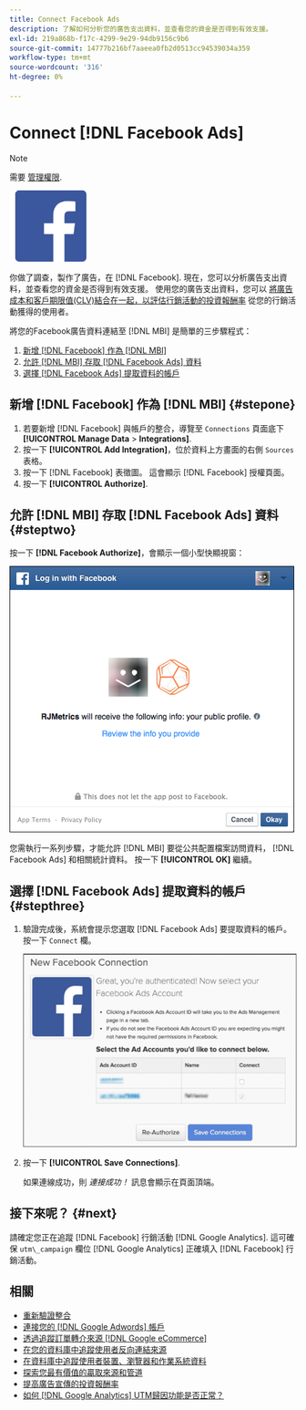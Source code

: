 ```yaml
---
title: Connect Facebook Ads
description: 了解如何分析您的廣告支出資料，並查看您的資金是否得到有效支援。
exl-id: 219a868b-f17c-4299-9e29-94db9156c9b6
source-git-commit: 14777b216bf7aaeea0fb2d0513cc94539034a359
workflow-type: tm+mt
source-wordcount: '316'
ht-degree: 0%

---
```


# Connect [!DNL Facebook Ads]

>[!NOTE]
>
>需要 [管理權限](../../../administrator/user-management/user-management.md).

![](../../../assets/Facebook_Logo.png)

你做了調查，製作了廣告，在 [!DNL Facebook]. 現在，您可以分析廣告支出資料，並查看您的資金是否得到有效支援。 使用您的廣告支出資料，您可以 [將廣告成本和客戶期限值(CLV)結合在一起，以評估行銷活動的投資報酬率](../../../data-analyst/analysis/roi-ad-camp.md) 從您的行銷活動獲得的使用者。

將您的Facebook廣告資料連結至 [!DNL MBI] 是簡單的三步驟程式：

1. [新增 [!DNL Facebook] 作為 [!DNL MBI]](#stepone)
1. [允許 [!DNL MBI] 存取 [!DNL Facebook Ads] 資料](#steptwo)
1. [選擇 [!DNL Facebook Ads] 提取資料的帳戶](#stepthree)

## 新增 [!DNL Facebook] 作為 [!DNL MBI] {#stepone}

1. 若要新增 [!DNL Facebook] 與帳戶的整合，導覽至 `Connections` 頁面底下 **[!UICONTROL Manage Data** > **Integrations]**.
1. 按一下 **[!UICONTROL Add Integration]**，位於資料上方畫面的右側 `Sources` 表格。
1. 按一下 [!DNL Facebook] 表徵圖。 這會顯示 [!DNL Facebook] 授權頁面。
1. 按一下 **[!UICONTROL Authorize]**.

## 允許 [!DNL MBI] 存取 [!DNL Facebook Ads] 資料 {#steptwo}

按一下 **[!DNL Facebook Authorize]**，會顯示一個小型快顯視窗：

![](../../../assets/Facebook_Access_Popup.png)

您需執行一系列步驟，才能允許 [!DNL MBI] 要從公共配置檔案訪問資料， [!DNL Facebook Ads] 和相關統計資料。 按一下 **[!UICONTROL OK]** 繼續。

## 選擇 [!DNL Facebook Ads] 提取資料的帳戶 {#stepthree}

1. 驗證完成後，系統會提示您選取 [!DNL Facebook Ads] 要提取資料的帳戶。 按一下 `Connect` 欄。

   ![](../../../assets/Facebook_Ad_Accounts.png)

1. 按一下 **[!UICONTROL Save Connections]**.

   如果連線成功，則 *連接成功！* 訊息會顯示在頁面頂端。

## 接下來呢？ {#next}

請確定您正在追蹤 [!DNL Facebook] 行銷活動 [!DNL Google Analytics]. 這可確保 `utm\_campaign` 欄位 [!DNL Google Analytics] 正確填入 [!DNL Facebook] 行銷活動。

## 相關

* [重新驗證整合](https://experienceleague.adobe.com/docs/commerce-knowledge-base/kb/how-to/mbi-reauthenticating-integrations.html?lang=en)
* [連接您的 [!DNL Google Adwords] 帳戶](../integrations/google-ecommerce.md)
* [透過追蹤訂單轉介來源 [!DNL Google eCommerce]](../integrations/google-ecommerce.md)
* [在您的資料庫中追蹤使用者反向連結來源](../../analysis/google-track-user-acq.md)
* [在資料庫中追蹤使用者裝置、瀏覽器和作業系統資料](../../analysis/track-usr-dev-browser.md)
* [探索您最有價值的贏取來源和管道](../../analysis/most-value-source-channel.md)
* [提高廣告宣傳的投資報酬率](../../analysis/roi-ad-camp.md)
* [如何 [!DNL Google Analytics] UTM歸因功能是否正常？](../../analysis/utm-attributes.md)
